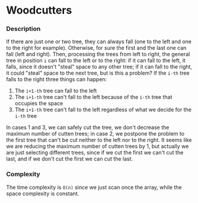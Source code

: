 # Woodcutters

### Description
If there are just one or two tree, they can always fall (one to the left and one to the right for example). Otherwise, for sure the first and the last one can fall (left and right). Then, processing the trees from left to right, the general tree in position `i` can fall to the left or to the right: if it can fall to the left, it falls, since it doesn't "steal" space to any other tree; if it can fall to the right, it could "steal" space to the next tree, but is this a problem? If the `i-th` tree falls to the right three things can happen:

1. The `i+1-th` tree can fall to the left
2. The `i+1-th` tree can't fall to the left because of the `i-th` tree that occupies the space
3. The `i+1-th` tree can't fall to the left regardless of what we decide for the `i-th` tree

In cases 1 and 3, we can safely cut the tree, we don't decrease the maximum number of cutten trees; in case 2, we postpone the problem to the first tree that can't be cut neither to the left nor to the right. It seems like we are reducing the maximum number of cutten trees by 1, but actually we are just selecting different trees, since if we cut the first we can't cut the last, and if we don't cut the first we can cut the last.

### Complexity
The time complexity is `O(n)` since we just scan once the array, while the space complexity is constant.
